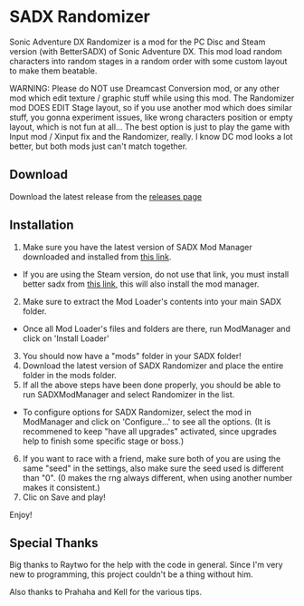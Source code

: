 SADX Randomizer
==============

Sonic Adventure DX Randomizer is a mod for the PC Disc and Steam version (with BetterSADX) of Sonic Adventure DX. This mod load random characters into random stages in a random order with some custom layout to make them beatable.

WARNING: Please do NOT use Dreamcast Conversion mod, or any other mod which edit texture / graphic stuff while using this mod. The Randomizer mod DOES EDIT Stage layout, so if you use another mod which does similar stuff, you gonna experiment issues, like wrong characters position or empty layout, which is not fun at all... The best option is just to play the game with Input mod / Xinput fix and the Randomizer, really. I know DC mod looks a lot better, but both mods just can't match together.

Download
--------

Download the latest release from the [releases page](https://github.com/Sora-yx/SADX-Randomizer/releases)

Installation
------------

1) Make sure you have the latest version of SADX Mod Manager downloaded and installed from [this link](http://info.sonicretro.org/SADX_Mod_Loader).
- If you are using the Steam version, do not use that link, you must install better sadx from [this link](https://steamcommunity.com/sharedfiles/filedetails/?id=299808681), this will also install the mod manager.
2) Make sure to extract the Mod Loader's contents into your main SADX folder.
 - Once all Mod Loader's files and folders are there, run ModManager and click on 'Install Loader'
3) You should now have a "mods" folder in your SADX folder!
4) Download the latest version of SADX Randomizer and place the entire folder in the mods folder.
5) If all the above steps have been done properly, you should be able to run SADXModManager and select Randomizer in the list.
 - To configure options for SADX Randomizer, select the mod in ModManager and click on 'Configure...' to see all the options. (It is recommened to keep "have all upgrades" activated, since upgrades help to finish some specific stage or boss.)
6) If you want to race with a friend, make sure both of you are using the same "seed" in the settings, also make sure the seed used is different than "0". (0 makes the rng always different, when using another number makes it consistent.)
7) Clic on Save and play!

Enjoy!

Special Thanks
------------

Big thanks to Raytwo for the help with the code in general. Since I'm very new to programming, this project couldn't be a thing without him.

Also thanks to Prahaha and Kell for the various tips.

